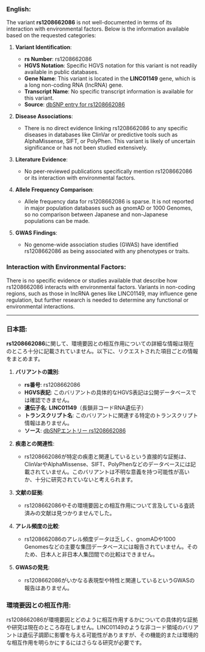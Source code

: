 ### English:
The variant **rs1208662086** is not well-documented in terms of its interaction with environmental factors. Below is the information available based on the requested categories:

1. **Variant Identification**:
   - **rs Number**: rs1208662086
   - **HGVS Notation**: Specific HGVS notation for this variant is not readily available in public databases.
   - **Gene Name**: This variant is located in the **LINC01149** gene, which is a long non-coding RNA (lncRNA) gene.
   - **Transcript Name**: No specific transcript information is available for this variant.
   - **Source**: [dbSNP entry for rs1208662086](https://www.ncbi.nlm.nih.gov/snp/rs1208662086)

2. **Disease Associations**:
   - There is no direct evidence linking rs1208662086 to any specific diseases in databases like ClinVar or predictive tools such as AlphaMissense, SIFT, or PolyPhen. This variant is likely of uncertain significance or has not been studied extensively.

3. **Literature Evidence**:
   - No peer-reviewed publications specifically mention rs1208662086 or its interaction with environmental factors.

4. **Allele Frequency Comparison**:
   - Allele frequency data for rs1208662086 is sparse. It is not reported in major population databases such as gnomAD or 1000 Genomes, so no comparison between Japanese and non-Japanese populations can be made.

5. **GWAS Findings**:
   - No genome-wide association studies (GWAS) have identified rs1208662086 as being associated with any phenotypes or traits.

### Interaction with Environmental Factors:
There is no specific evidence or studies available that describe how rs1208662086 interacts with environmental factors. Variants in non-coding regions, such as those in lncRNA genes like LINC01149, may influence gene regulation, but further research is needed to determine any functional or environmental interactions.

---

### 日本語:
**rs1208662086**に関して、環境要因との相互作用についての詳細な情報は現在のところ十分に記載されていません。以下に、リクエストされた項目ごとの情報をまとめます。

1. **バリアントの識別**:
   - **rs番号**: rs1208662086
   - **HGVS表記**: このバリアントの具体的なHGVS表記は公開データベースでは確認できません。
   - **遺伝子名**: **LINC01149**（長鎖非コードRNA遺伝子）
   - **トランスクリプト名**: このバリアントに関連する特定のトランスクリプト情報はありません。
   - **ソース**: [dbSNPエントリー rs1208662086](https://www.ncbi.nlm.nih.gov/snp/rs1208662086)

2. **疾患との関連性**:
   - rs1208662086が特定の疾患と関連しているという直接的な証拠は、ClinVarやAlphaMissense、SIFT、PolyPhenなどのデータベースには記載されていません。このバリアントは不明な意義を持つ可能性が高いか、十分に研究されていないと考えられます。

3. **文献の証拠**:
   - rs1208662086やその環境要因との相互作用について言及している査読済みの文献は見つかりませんでした。

4. **アレル頻度の比較**:
   - rs1208662086のアレル頻度データは乏しく、gnomADや1000 Genomesなどの主要な集団データベースには報告されていません。そのため、日本人と非日本人集団間での比較はできません。

5. **GWASの発見**:
   - rs1208662086がいかなる表現型や特性と関連しているというGWASの報告はありません。

### 環境要因との相互作用:
rs1208662086が環境要因とどのように相互作用するかについての具体的な証拠や研究は現在のところ存在しません。LINC01149のような非コード領域のバリアントは遺伝子調節に影響を与える可能性がありますが、その機能的または環境的な相互作用を明らかにするにはさらなる研究が必要です。